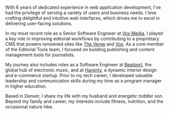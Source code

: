 With 6 years of dedicated experience in web application development, I've had the privilege of serving a variety of users and business needs. I love crafting delightful and intuitive web interfaces, which drives me to excel in delivering user-facing solutions.

In my most recent role as a Senior Software Engineer at <a href="https://corp.voxmedia.com" target="_blank" rel="nofollow noopener noreferrer" aria-label="External Link">Vox Media</a>, I played a key role in improving editorial workflows by contributing to a proprietary CMS that powers renowned sites like <a href="https://www.theverge.com/" target="_blank" rel="nofollow noopener noreferrer" aria-label="External Link">The Verge</a> and <a href="https://www.vox.com/" target="_blank" rel="nofollow noopener noreferrer" aria-label="External Link">Vox</a>. As a core member of the Editorial Tools team, I focused on building publishing and content management tools for journalists.

My journey also includes roles as a Software Engineer at <a href="https://www.beatport.com/" target="_blank" rel="nofollow noopener noreferrer" aria-label="External Link">Beatport</a>, the global hub of electronic music, and at <a href="https://havenly.com/" target="_blank" rel="nofollow noopener noreferrer" aria-label="External Link">Havenly</a>, a dynamic interior design and e-commerce startup. Prior to my tech career, I developed valuable leadership and communication skills during my time as a program manager in higher education.

Based in Denver, I share my life with my husband and energetic toddler son. Beyond my family and career, my interests include fitness, nutrition, and the occasional nature hike.

<!-- Link copy pasta <a href="https://www.vox.com/" target="_blank" rel="nofollow noopener noreferrer" aria-label="External Link">Vox</a> -->
